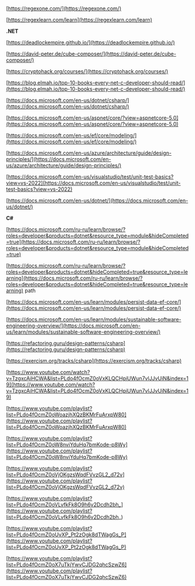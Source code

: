 [https://regexone.com/](https://regexone.com/)

[https://regexlearn.com/learn](https://regexlearn.com/learn)

**.NET**

[https://deadlockempire.github.io/](https://deadlockempire.github.io/)

[https://david-peter.de/cube-composer/](https://david-peter.de/cube-composer/)

[https://cryptohack.org/courses/](https://cryptohack.org/courses/)

[https://blog.elmah.io/top-10-books-every-net-c-developer-should-read/](https://blog.elmah.io/top-10-books-every-net-c-developer-should-read/)

[https://docs.microsoft.com/en-us/dotnet/csharp/](https://docs.microsoft.com/en-us/dotnet/csharp/)

[https://docs.microsoft.com/en-us/aspnet/core/?view=aspnetcore-5.0](https://docs.microsoft.com/en-us/aspnet/core/?view=aspnetcore-5.0)

[https://docs.microsoft.com/en-us/ef/core/modeling/](https://docs.microsoft.com/en-us/ef/core/modeling/)

[https://docs.microsoft.com/en-us/azure/architecture/guide/design-principles/](https://docs.microsoft.com/en-us/azure/architecture/guide/design-principles/)

[https://docs.microsoft.com/en-us/visualstudio/test/unit-test-basics?view=vs-2022](https://docs.microsoft.com/en-us/visualstudio/test/unit-test-basics?view=vs-2022)

[https://docs.microsoft.com/en-us/dotnet/](https://docs.microsoft.com/en-us/dotnet/)

**C#**

[https://docs.microsoft.com/ru-ru/learn/browse/?roles=developer&products=dotnet&resource_type=module&hideCompleted=true](https://docs.microsoft.com/ru-ru/learn/browse/?roles=developer&products=dotnet&resource_type=module&hideCompleted=true)

[](https://docs.microsoft.com/ru-ru/learn/browse/?roles=developer&products=dotnet&hideCompleted=true&resource_type=learning%20path)[https://docs.microsoft.com/ru-ru/learn/browse/?roles=developer&products=dotnet&hideCompleted=true&resource_type=learning](https://docs.microsoft.com/ru-ru/learn/browse/?roles=developer&products=dotnet&hideCompleted=true&resource_type=learning) path

[https://docs.microsoft.com/en-us/learn/modules/persist-data-ef-core/](https://docs.microsoft.com/en-us/learn/modules/persist-data-ef-core/)

[https://docs.microsoft.com/en-us/learn/modules/sustainable-software-engineering-overview/](https://docs.microsoft.com/en-us/learn/modules/sustainable-software-engineering-overview/)

[https://refactoring.guru/design-patterns/csharp](https://refactoring.guru/design-patterns/csharp)

[https://exercism.org/tracks/csharp](https://exercism.org/tracks/csharp)

[https://www.youtube.com/watch?v=TzgxcAiHCWA&list=PLdo4fOcmZ0oVxKLQCHpiUWun7vlJJvUiN&index=19](https://www.youtube.com/watch?v=TzgxcAiHCWA&list=PLdo4fOcmZ0oVxKLQCHpiUWun7vlJJvUiN&index=19)

[https://www.youtube.com/playlist?list=PLdo4fOcmZ0oWoazjhXQzBKMrFuArxpW80](https://www.youtube.com/playlist?list=PLdo4fOcmZ0oWoazjhXQzBKMrFuArxpW80)

[https://www.youtube.com/playlist?list=PLdo4fOcmZ0oW8nviYduHq7bmKode-p8Wy](https://www.youtube.com/playlist?list=PLdo4fOcmZ0oW8nviYduHq7bmKode-p8Wy)

[https://www.youtube.com/playlist?list=PLdo4fOcmZ0oVjOKgzsWqdFVvzGL2_d72v](https://www.youtube.com/playlist?list=PLdo4fOcmZ0oVjOKgzsWqdFVvzGL2_d72v)

[https://www.youtube.com/playlist?list=PLdo4fOcmZ0oVLvfkFk8O9h6v2Dcdh2bh_](https://www.youtube.com/playlist?list=PLdo4fOcmZ0oVLvfkFk8O9h6v2Dcdh2bh_)

[https://www.youtube.com/playlist?list=PLdo4fOcmZ0oUvXP_Pt2zOgk8dTWagGs_P](https://www.youtube.com/playlist?list=PLdo4fOcmZ0oUvXP_Pt2zOgk8dTWagGs_P)

[https://www.youtube.com/playlist?list=PLdo4fOcmZ0oX7uTkjYwvCJDG2qhcSzwZ6](https://www.youtube.com/playlist?list=PLdo4fOcmZ0oX7uTkjYwvCJDG2qhcSzwZ6)